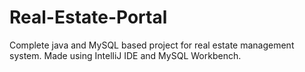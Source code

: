 # Real-Estate-Portal
Complete java and MySQL based project for real estate management system.
Made using IntelliJ IDE and MySQL Workbench.
